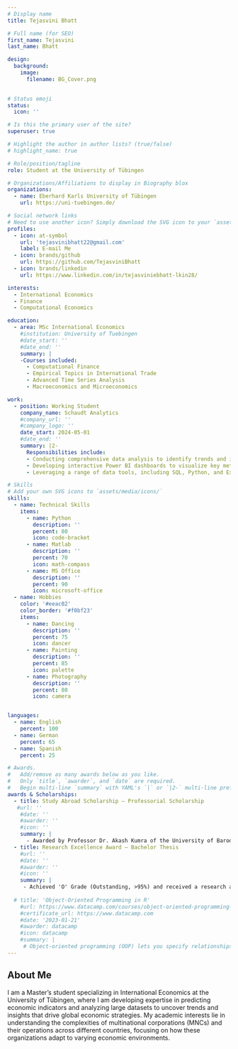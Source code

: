 ```yaml
---
# Display name
title: Tejasvini Bhatt

# Full name (for SEO)
first_name: Tejasvini
last_name: Bhatt

design:
  background:
    image:
      filename: BG_Cover.png
    

# Status emoji
status:
  icon: ''

# Is this the primary user of the site?
superuser: true

# Highlight the author in author lists? (true/false)
# highlight_name: true

# Role/position/tagline
role: Student at the University of Tübingen

# Organizations/Affiliations to display in Biography blox
organizations:
  - name: Eberhard Karls University of Tübingen
    url: https://uni-tuebingen.de/

# Social network links
# Need to use another icon? Simply download the SVG icon to your `assets/media/icons/` folder.
profiles:
  - icon: at-symbol
    url: 'tejasvinibhatt22@gmail.com'
    label: E-mail Me
  - icon: brands/github
    url: https://github.com/TejasviniBhatt
  - icon: brands/linkedin
    url: https://www.linkedin.com/in/tejasviniebhatt-lkin28/

interests:
  - International Economics
  - Finance
  - Computational Economics

education:
  - area: MSc International Economics
    #institution: University of Tuebingen 
    #date_start: ''
    #date_end: ''
    summary: |
    -Courses included:
      - Computational Finance
      - Empirical Topics in International Trade
      - Advanced Time Series Analysis
      - Macroeconomics and Microeconomics

work:
  - position: Working Student 
    company_name: Schaudt Analytics
    #company_url: ''
    #company_logo: ''
    date_start: 2024-05-01
    #date_end: ''
    summary: |2-
      Responsibilities include:
      - Conducting comprehensive data analysis to identify trends and improve efficiency across various projects.
      - Developing interactive Power BI dashboards to visualize key metrics and support data-driven decision-making.
      - Leveraging a range of data tools, including SQL, Python, and Excel, to extract, manipulate, and analyze data, ensuring robust and actionable insights for diverse operational needs.

# Skills
# Add your own SVG icons to `assets/media/icons/`
skills:
  - name: Technical Skills
    items:
      - name: Python
        description: ''
        percent: 80
        icon: code-bracket
      - name: Matlab
        description: ''
        percent: 70
        icon: math-compass
      - name: MS Office
        description: ''
        percent: 90
        icon: microsoft-office
  - name: Hobbies
    color: '#eeac02'
    color_border: '#f0bf23'
    items:
      - name: Dancing
        description: ''
        percent: 75
        icon: dancer
      - name: Painting
        description: ''
        percent: 85
        icon: palette
      - name: Photography
        description: ''
        percent: 80
        icon: camera


languages:
  - name: English
    percent: 100
  - name: German
    percent: 65
  - name: Spanish
    percent: 25

# Awards.
#   Add/remove as many awards below as you like.
#   Only `title`, `awarder`, and `date` are required.
#   Begin multi-line `summary` with YAML's `|` or `|2-` multi-line prefix and indent 2 spaces below.
awards & Scholarships:
  - title: Study Abroad Scholarship — Professorial Scholarship
   #url: ''
    #date: ''
    #awarder: ''
    #icon: ''
    summary: |
      - Awarded by Professor Dr. Akash Kumra of the University of Baroda for academic exellence, INR 500,000 (€5,600)
  - title: Research Excellence Award — Bachelor Thesis
    #url: ''
    #date: ''
    #awarder: ''
    #icon: ''
    summary: |
     - Achieved 'O' Grade (Outstanding, >95%) and received a research award from a jury of esteemed Economics professors for exemplary research conducted during the Bachelor's thesis.
      
  # title: 'Object-Oriented Programming in R'
    #url: https://www.datacamp.com/courses/object-oriented-programming-with-s3-and-r6-in-r
    #certificate_url: https://www.datacamp.com
    #date: '2023-01-21'
    #awarder: datacamp
    #icon: datacamp
    #summary: |
     # Object-oriented programming (OOP) lets you specify relationships between functions and the objects that they can act on, helping you manage complexity in your code. This is an intermediate level course, providing an introduction to OOP, using the S3 and R6 systems. S3 is a great day-to-day R programming tool that simplifies some of the functions that you write. R6 is especially useful for industry-specific analyses, working with web APIs, and building GUIs.
---
```


## About Me

I am a Master’s student specializing in International Economics at the University of Tübingen, where I am developing expertise in predicting economic indicators and analyzing large datasets to uncover trends and insights that drive global economic strategies. My academic interests lie in understanding the complexities of multinational corporations (MNCs) and their operations across different countries, focusing on how these organizations adapt to varying economic environments.